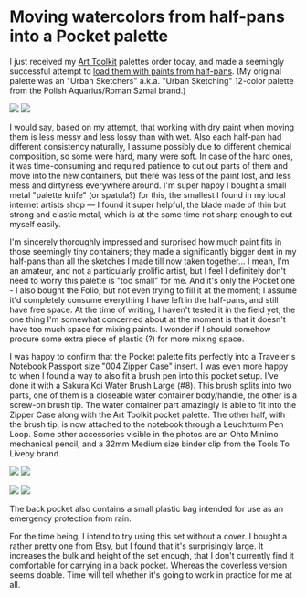 # Moving watercolors from half-pans into a Pocket palette

I just received my [Art Toolkit](https://arttoolkit.com) palettes order today,
and made a seemingly successful attempt to
[load them with paints from half-pans](https://redd.it/1mebxja).
(My original palette was
an "Urban Sketchers" a.k.a. "Urban Sketching"
12-color palette from the Polish Aquarius/Roman Szmal brand.)

![](P_20250812_194031.jpg)
![](P_20250812_194149.jpg)

I would say, based on my attempt,
that working with dry paint when moving them is less messy and less lossy than with wet.
Also each half-pan had different consistency naturally,
I assume possibly due to different chemical composition, so some were hard, many were soft.
In case of the hard ones, it was time-consuming and required patience to cut out parts of them
and move into the new containers,
but there was less of the paint lost, and less mess and dirtyness everywhere around.
I'm super happy I bought a small metal "palette knife" (or spatula?) for this,
the smallest I found in my local internet artists shop
&mdash; I found it super helpful,
the blade made of thin but strong and elastic metal,
which is at the same time not sharp enough to cut myself easily.

I'm sincerely thoroughly impressed and surprised how much paint fits in those seemingly tiny containers;
they made a significantly bigger dent in my half-pans than all the sketches I made till now taken together...
I mean, I'm an amateur, and not a particularly prolific artist,
but I feel I definitely don't need to worry this palette is "too small" for me.
And it's only the Pocket one - I also bought the Folio, but not even trying to fill it at the moment;
I assume it'd completely consume everything I have left in the half-pans, and still have free space.
At the time of writing, I haven't tested it in the field yet;
the one thing I'm somewhat concerned about at the moment is that it doesn't have too much space for mixing paints.
I wonder if I should somehow procure some extra piece of plastic (?) for more mixing space.

I was happy to confirm that the Pocket palette fits perfectly
into a Traveler's Notebook Passport size "004 Zipper Case" insert.
I was even more happy to when I found a way to also fit
a brush pen into this pocket setup.
I've done it with a Sakura Koi Water Brush Large (#8).
This brush splits into two parts,
one of them is a closeable water container body/handle,
the other is a screw-on brush tip.
The water container part amazingly is able to fit
into the Zipper Case along with the Art Toolkit pocket palette.
The other half, with the brush tip,
is now attached to the notebook through a
Leuchtturm Pen Loop.
Some other accessories visible in the photos
are an Ohto Minimo mechanical pencil,
and a 32mm Medium size binder clip
from the Tools To Liveby brand.

![](P_20250813_091333.jpg)
![](P_20250813_091201.jpg)

![](P_20250813_091259.jpg)
![](P_20250813_091318.jpg)

The back pocket also contains a small plastic bag
intended for use as an emergency protection from rain.

For the time being, I intend to try using this set without a cover.
I bought a rather pretty one from Etsy,
but I found that it's surprisingly large.
It increases the bulk and height of the set enough,
that I don't currently find it comfortable for carrying in a back pocket.
Whereas the coverless version seems doable.
Time will tell whether it's going to work in practice for me at all.
